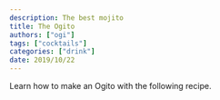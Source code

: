 ```yaml
---
description: The best mojito
title: The Ogito
authors: ["ogi"]
tags: ["cocktails"]
categories: ["drink"]
date: 2019/10/22
---
```


Learn how to make an Ogito with the following recipe.
